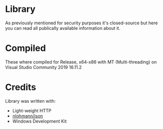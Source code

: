 # Library
As previously mentioned for security purposes it's closed-source but here you can read all publically available information about it.

# Compiled
These where compiled for Release, x64-x86 with MT (Multi-threading) on Visual Studio Community 2019 16.11.2

# Credits
Library was written with: 
* Light-weight HTTP
* [nlohmann/json](https://github.com/nlohmann/json)
* Windows Development Kit
